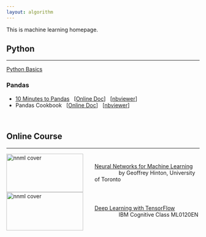 ```yaml
---
layout: algorithm
---
```


This is machine learning homepage.

## Python
---
[Python Basics]({{site.baseurl}}/algorithms/machinelearning/python_basics/ "Python Basics") <br>

### Pandas
+ [10 Minutes to Pandas]({{site.baseurl}}/algorithms/machinelearning/10-minutes-to-pandas "10 Minutes to Pandas") &nbsp;
[[Online Doc](https://pandas.pydata.org/pandas-docs/stable/10min.html)] &nbsp;
[[nbviewer](http://nbviewer.jupyter.org/github/shevapato2008/PandasTutorial/blob/master/10%20minutes%20to%20pandas.ipynb)]
+ Pandas Cookbook &nbsp;
[[Online Doc](https://pandas.pydata.org/pandas-docs/stable/cookbook.html)] &nbsp;
[[nbviewer]({{site.baseurl}}/algorithms/machinelearning/pandas-cookbook)]<br>


<br>

## Online Course
---

<div style="display: flex; align-items: center;">
  <a href="{{site.baseurl}}/algorithms/machinelearning/nnml">
    <img src="{{site.baseurl}}/algorithms/machinelearning/nnml/image/nnml_hinton.jpg" alt="nnml cover" width="200" height="100" style="vertical-align: middle; border: 0; margin-right: 30px">
  </a>
  <span>
    <a href="{{site.baseurl}}/algorithms/machinelearning/nnml">Neural Networks for Machine Learning</a>
    <br>&nbsp; &nbsp; &nbsp; &nbsp; &nbsp; &nbsp; &nbsp; &nbsp; by Geoffrey Hinton, University of Toronto
  </span>
</div>

<div style="display: flex; align-items: center;">
  <a href="{{site.baseurl}}/algorithms/machinelearning/dltf">
    <img src="{{site.baseurl}}/algorithms/machinelearning/dltf/image/dltf_ibm.jpg" alt="nnml cover" width="200" height="100" style="vertical-align: middle; border: 0; margin-right: 30px">
  </a>
  <span>
    <a href="{{site.baseurl}}/algorithms/machinelearning/dltf">Deep Learning with TensorFlow</a>
    <br>&nbsp; &nbsp; &nbsp; &nbsp; &nbsp; &nbsp; &nbsp; &nbsp; IBM Cognitive Class ML0120EN
  </span>
</div>
